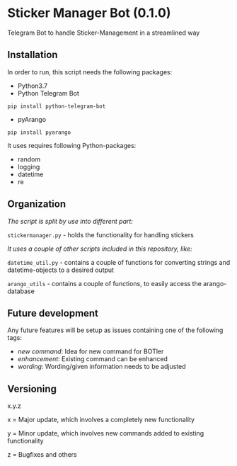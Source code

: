 # Sticker Manager Bot (0.1.0)
Telegram Bot to handle Sticker-Management in a streamlined way

## Installation

In order to run, this script needs the following packages:
- Python3.7
- Python Telegram Bot
```
pip install python-telegram-bot
```

- pyArango
```
pip install pyarango
```

It uses requires following Python-packages:
- random
- logging
- datetime
- re

## Organization
_The script is split by use into different part:_

`stickermanager.py` - holds the functionality for handling stickers

_It uses a couple of other scripts included in this repository, like:_

`datetime_util.py` - contains a couple of functions for converting strings and datetime-objects to a desired output

`arango_utils` - contains a couple of functions, to easily access the arango-database

## Future development
Any future features will be setup as issues containing one of the following tags:

- *new command*: Idea for new command for BOTler
- *enhancement*: Existing command can be enhanced
- *wording*: Wording/given information needs to be adjusted

## Versioning
x.y.z

x = Major update, which involves a completely new functionality

y = Minor update, which involves new commands added to existing functionality

z = Bugfixes and others
